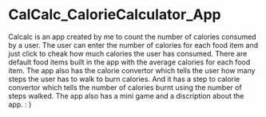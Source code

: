 # CalCalc_CalorieCalculator_App
Calcalc is an app created by me to count the number of calories consumed by a user. The user can enter the number of calories for each food item and just click to cheak how much calories the user has consumed. There are default food items built in the app with the average calories for each food item. The app also has the calorie convertor which tells the user how many steps the user has to walk to burn calories. And it has a step to calorie convertor which tells the number of calories burnt using the number of steps walked. The app also has a mini game and a discription about the app.  : )
